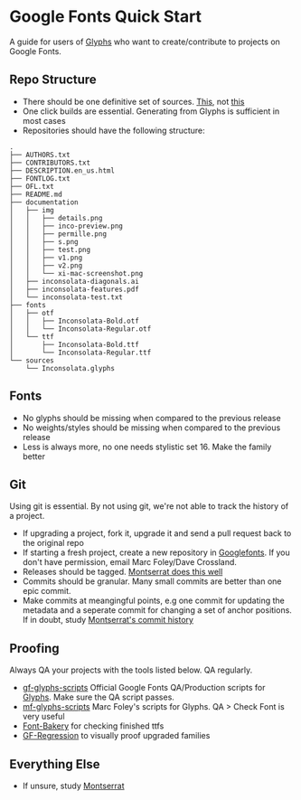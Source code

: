 # Google Fonts Quick Start
A guide for users of [Glyphs](https://glyphsapp.com) who want to create/contribute to projects on Google Fonts.


## Repo Structure

- There should be one definitive set of sources. [This](https://github.com/EbenSorkin/Merriweather/tree/master/sources), not [this](https://github.com/VanillaandCream/Catamaran-Tamil/tree/master/Instances)
- One click builds are essential. Generating from Glyphs is sufficient in most cases
- Repositories should have the following structure:
```
.
├── AUTHORS.txt
├── CONTRIBUTORS.txt
├── DESCRIPTION.en_us.html
├── FONTLOG.txt
├── OFL.txt
├── README.md
├── documentation
│   ├── img
│   │   ├── details.png
│   │   ├── inco-preview.png
│   │   ├── permille.png
│   │   ├── s.png
│   │   ├── test.png
│   │   ├── v1.png
│   │   ├── v2.png
│   │   └── xi-mac-screenshot.png
│   ├── inconsolata-diagonals.ai
│   ├── inconsolata-features.pdf
│   └── inconsolata-test.txt
├── fonts
│   ├── otf
│   │   ├── Inconsolata-Bold.otf
│   │   └── Inconsolata-Regular.otf
│   └── ttf
│       ├── Inconsolata-Bold.ttf
│       └── Inconsolata-Regular.ttf
└── sources
    └── Inconsolata.glyphs

```


## Fonts
- No glyphs should be missing when compared to the previous release
- No weights/styles should be missing when compared to the previous release
- Less is always more, no one needs stylistic set 16. Make the family better


## Git
Using git is essential. By not using git, we're not able to track the history of a project.

- If upgrading a project, fork it, upgrade it and send a pull request back to the original repo
- If starting a fresh project, create a new repository in [Googlefonts](https://github.com/googlefonts). If you don't have permission, email Marc Foley/Dave Crossland.
- Releases should be tagged. [Montserrat does this well](https://github.com/JulietaUla/Montserrat/releases)
- Commits should be granular. Many small commits are better than one epic commit. 
- Make commits at meangingful points, e.g one commit for updating the metadata and a seperate commit for changing a set of anchor positions. If in doubt, study [Montserrat's commit history](https://github.com/JulietaUla/Montserrat/commits/master)


## Proofing
Always QA your projects with the tools listed below. QA regularly.

- [gf-glyphs-scripts](https://github.com/googlefonts/gf-glyphs-scripts) Official Google Fonts QA/Production scripts for [Glyphs](https://glyphsapp.com). Make sure the QA script passes.
- [mf-glyphs-scripts](https://github.com/m4rc1e/mf-glyphs-scripts) Marc Foley's scripts for Glyphs. QA > Check Font is very useful
- [Font-Bakery](https://fontbakery.appspot.com) for checking finished ttfs
- [GF-Regression](http://45.55.138.144) to visually proof upgraded families

## Everything Else
- If unsure, study [Montserrat](https://github.com/JulietaUla/Montserrat)
